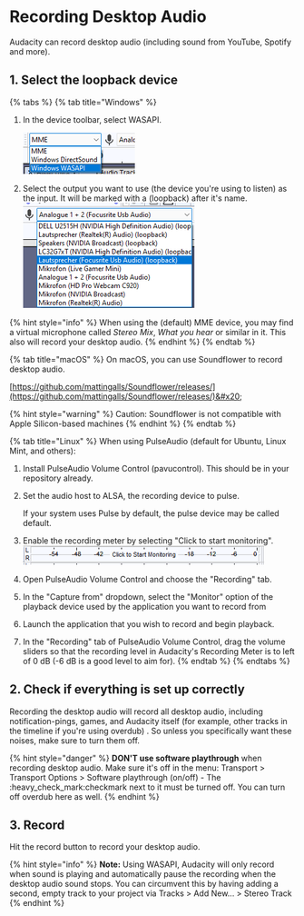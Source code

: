 # Recording Desktop Audio

Audacity can record desktop audio (including sound from YouTube, Spotify and more).&#x20;

## 1. Select the loopback device

{% tabs %}
{% tab title="Windows" %}
1.  In the device toolbar, select WASAPI.&#x20;

    ![](<../.gitbook/assets/image (18).png>)
2. Select the output you want to use (the device you're using to listen) as the input. It will be marked with a (loopback) after it's name. \
   ![](../.gitbook/assets/loopback.png)

{% hint style="info" %}
When using the (default) MME device, you may find a virtual microphone called _Stereo Mix_, _What you hear_ or similar in it. This also will record your desktop audio.&#x20;
{% endhint %}
{% endtab %}

{% tab title="macOS" %}
On macOS, you can use Soundflower to record desktop audio.

[https://github.com/mattingalls/Soundflower/releases/](https://github.com/mattingalls/Soundflower/releases/)&#x20;

{% hint style="warning" %}
Caution: Soundflower is not compatible with Apple Silicon-based machines
{% endhint %}
{% endtab %}

{% tab title="Linux" %}
When using PulseAudio (default for Ubuntu, Linux Mint, and others):&#x20;

1. Install PulseAudio Volume Control (pavucontrol). This should be in your repository already.
2.  Set the audio host to ALSA, the recording device to pulse.

    If your system uses Pulse by default, the pulse device may be called default.&#x20;
3. Enable the recording meter by selecting "Click to start monitoring". ![](<../.gitbook/assets/image (15) (1).png>)
4. Open PulseAudio Volume Control and choose the "Recording" tab.
5. In the "Capture from" dropdown, select the "Monitor" option of the playback device used by the application you want to record from
6. Launch the application that you wish to record and begin playback.
7. In the "Recording" tab of PulseAudio Volume Control, drag the volume sliders so that the recording level in Audacity's Recording Meter is to left of 0 dB (-6 dB is a good level to aim for).
{% endtab %}
{% endtabs %}

## 2. Check if everything is set up correctly

Recording the desktop audio will record all desktop audio, including notification-pings, games, and Audacity itself (for example, other tracks in the timeline if you're using overdub) . So unless you specifically want these noises, make sure to turn them off.

{% hint style="danger" %}
**DON'T use software playthrough** when recording desktop audio. Make sure it's off in the menu: Transport > Transport Options > Software playthrough (on/off) - The :heavy\_check\_mark:checkmark next to it must be turned off. You can turn off overdub here as well.&#x20;
{% endhint %}

## 3. Record&#x20;

Hit the record button to record your desktop audio.&#x20;

{% hint style="info" %}
**Note:** Using WASAPI, Audacity will only record when sound is playing and automatically pause the recording when the desktop audio sound stops. You can circumvent this by having adding a second, empty track to your project via Tracks > Add New... > Stereo Track
{% endhint %}
